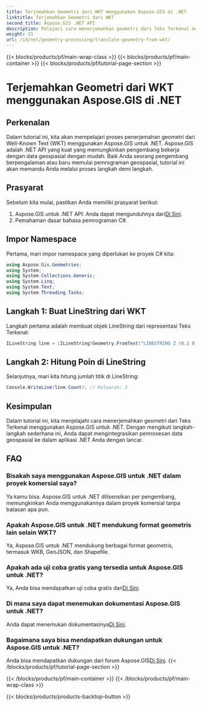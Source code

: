 ```yaml
---
title: Terjemahkan Geometri dari WKT menggunakan Aspose.GIS di .NET
linktitle: Terjemahkan Geometri dari WKT
second_title: Aspose.GIS .NET API
description: Pelajari cara menerjemahkan geometri dari Teks Terkenal menggunakan Aspose.GIS untuk .NET. Tutorial langkah demi langkah untuk integrasi yang lancar.
weight: 21
url: /id/net/geometry-processing/translate-geometry-from-wkt/
---
```


{{< blocks/products/pf/main-wrap-class >}}
{{< blocks/products/pf/main-container >}}
{{< blocks/products/pf/tutorial-page-section >}}

# Terjemahkan Geometri dari WKT menggunakan Aspose.GIS di .NET

## Perkenalan
Dalam tutorial ini, kita akan mempelajari proses penerjemahan geometri dari Well-Known Text (WKT) menggunakan Aspose.GIS untuk .NET. Aspose.GIS adalah .NET API yang kuat yang memungkinkan pengembang bekerja dengan data geospasial dengan mudah. Baik Anda seorang pengembang berpengalaman atau baru memulai pemrograman geospasial, tutorial ini akan memandu Anda melalui proses langkah demi langkah.
## Prasyarat
Sebelum kita mulai, pastikan Anda memiliki prasyarat berikut:
1.  Aspose.GIS untuk .NET API: Anda dapat mengunduhnya dari[Di Sini](https://releases.aspose.com/gis/net/).
2. Pemahaman dasar bahasa pemrograman C#.

## Impor Namespace
Pertama, mari impor namespace yang diperlukan ke proyek C# kita:
```csharp
using Aspose.Gis.Geometries;
using System;
using System.Collections.Generic;
using System.Linq;
using System.Text;
using System.Threading.Tasks;
```
## Langkah 1: Buat LineString dari WKT
Langkah pertama adalah membuat objek LineString dari representasi Teks Terkenal:
```csharp
ILineString line = (ILineString)Geometry.FromText("LINESTRING Z (0.1 0.2 0.3, 1 2 1, 12 23 2)");
```
## Langkah 2: Hitung Poin di LineString
Selanjutnya, mari kita hitung jumlah titik di LineString:
```csharp
Console.WriteLine(line.Count); // Keluaran: 3
```

## Kesimpulan
Dalam tutorial ini, kita menjelajahi cara menerjemahkan geometri dari Teks Terkenal menggunakan Aspose.GIS untuk .NET. Dengan mengikuti langkah-langkah sederhana ini, Anda dapat mengintegrasikan pemrosesan data geospasial ke dalam aplikasi .NET Anda dengan lancar.
## FAQ
### Bisakah saya menggunakan Aspose.GIS untuk .NET dalam proyek komersial saya?
Ya kamu bisa. Aspose.GIS untuk .NET dilisensikan per pengembang, memungkinkan Anda menggunakannya dalam proyek komersial tanpa batasan apa pun.
### Apakah Aspose.GIS untuk .NET mendukung format geometris lain selain WKT?
Ya, Aspose.GIS untuk .NET mendukung berbagai format geometris, termasuk WKB, GeoJSON, dan Shapefile.
### Apakah ada uji coba gratis yang tersedia untuk Aspose.GIS untuk .NET?
Ya, Anda bisa mendapatkan uji coba gratis dari[Di Sini](https://releases.aspose.com/).
### Di mana saya dapat menemukan dokumentasi Aspose.GIS untuk .NET?
 Anda dapat menemukan dokumentasinya[Di Sini](https://reference.aspose.com/gis/net/).
### Bagaimana saya bisa mendapatkan dukungan untuk Aspose.GIS untuk .NET?
 Anda bisa mendapatkan dukungan dari forum Aspose.GIS[Di Sini](https://forum.aspose.com/c/gis/33).
{{< /blocks/products/pf/tutorial-page-section >}}

{{< /blocks/products/pf/main-container >}}
{{< /blocks/products/pf/main-wrap-class >}}

{{< blocks/products/products-backtop-button >}}
